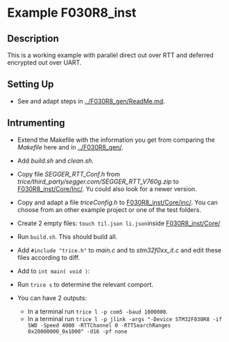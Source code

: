 # Example F030R8_inst

## Description

This is a working example with parallel direct out over RTT and deferred encrypted out over UART.

## Setting Up

- See and adapt steps in [../F030R8_gen/ReadMe.md](../F030R8_gen/ReadMe.md).

## Intrumenting

- Extend the Makefile with the information you get from comparing the *Makefile* here and in [../F030R8_gen/](../F030R8_gen/).
- Add *build.sh* and *clean.sh*.
- Copy file *SEGGER_RTT_Conf.h* from *trice/third_party/segger.com/SEGGER_RTT_V760g.zip* to [F030R8_inst/Core/Inc/](F030R8_inst/Core/Inc/). Yu could also look for a newer version.
- Copy and adapt a file *triceConfig.h* to [F030R8_inst/Core/inc/](F030R8_inst/Core/inc/). You can choose from an other example project or one of the test folders.
- Create 2 empty files: `touch til.json li.json`inside [F030R8_inst/Core/](F030R8_inst/Core/)
- Run `build.sh`. This should build all.
- Add `#include "trice.h"` to *main.c* and to *stm32f0xx_it.c* and edit these files according to diff.
- Add to `int main( void )`:

- Run `trice s` to determine the relevant comport.
- You can have 2 outputs:
  - In a terminal run `trice l -p com5 -baud 1000000`.
  - In a terminal run `trice l -p jlink -args "-Device STM32F030R8 -if SWD -Speed 4000 -RTTChannel 0 -RTTSearchRanges 0x20000000_0x1000" -d16 -pf none`
